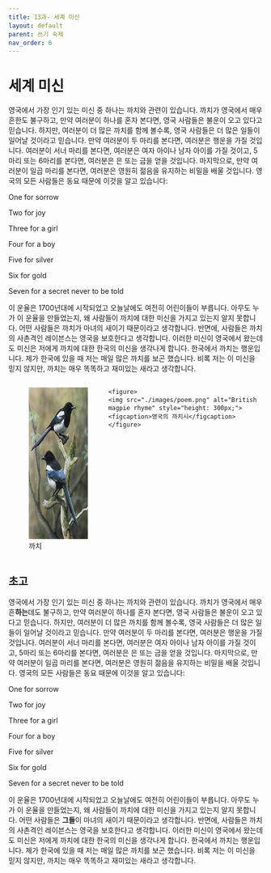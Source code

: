 ```yaml
---
title: 13과- 세계 미신
layout: default
parent: 쓰기 숙제
nav_order: 6
---
```

# 세계 미신

영국에서 가장 인기 있는 미신 중 하나는 까치와 관련이 있습니다. 까치가 영국에서 매우 흔한도 불구하고, 만약 여러분이 하나를 혼자 본다면, 영국 사람들은 불운이 오고 있다고 믿습니다. 하지만, 여러분이 더 많은 까치를 함께 볼수록, 영국 사람들은 더 많은 일들이 일어날 것이라고 믿습니다. 만약 여러분이 두 마리를 본다면, 여러분은 행운을 가질 것입니다. 여러분이 서너 마리를 본다면, 여러분은 여자 아이나 남자 아이를 가질 것이고, 5마리 또는 6마리를 본다면, 여러분은 은 또는 금을 얻을 것입니다. 마지막으로, 만약 여러분이 일곱 마리를 본다면, 여러분은 영원히 젊음을 유지하는 비밀을 배울 것입니다. 영국의 모든 사람들은 동요 때문에 이것을 알고 있습니다:

One for sorrow

Two for joy

Three for a girl

Four for a boy

Five for silver

Six for gold

Seven for a secret never to be told

이 운율은 1700년대에 시작되었고 오늘날에도 여전히 어린이들이 부릅니다. 아무도 누가 이 운율을 만들었는지, 왜 사람들이 까치에 대한 미신을 가지고 있는지 알지 못합니다. 어떤 사람들은 까치가 마녀의 새이기 때문이라고 생각합니다. 반면에, 사람들은 까치의 사촌격인 레이븐스는 영국을 보호한다고 생각합니다. 이러한 미신이 영국에서 왔는데도 미신은 저에게 까치에 대한 한국의 미신을 생각나게 합니다. 한국에서 까치는 행운입니다. 제가 한국에 있을 때 저는 매일 많은 까치를 보곤 했습니다. 비록 저는 이 미신을 믿지 않지만, 까치는 매우 똑똑하고 재미있는 새라고 생각합니다.

<div style="display: flex; justify-content: center;">
    <figure>
    <img src="./images/magpie.png" alt="Oriental magpies" style="height: 300px;">
    <figcaption>까치</figcaption>
    </figure>

    <figure>
    <img src="./images/poem.png" alt="British magpie rhyme" style="height: 300px;">
    <figcaption>영국의 까치시</figcaption>
    </figure>
</div>

## 초고

영국에서 가장 인기 있는 미신 중 하나는 까치와 관련이 있습니다. 까치가 영국에서 매우 흔**하는**데도 불구하고, 만약 여러분이 하나를 혼자 본다면, 영국 사람들은 불운이 오고 있다고 믿습니다. 하지만, 여러분이 더 많은 까치를 함께 볼수록, 영국 사람들은 더 많은 일들이 일어날 것이라고 믿습니다. 만약 여러분이 두 마리를 본다면, 여러분은 행운을 가질 것입니다. 여러분이 서너 마리를 본다면, 여러분은 여자 아이나 남자 아이를 가질 것이고, 5마리 또는 6마리를 본다면, 여러분은 은 또는 금을 얻을 것입니다. 마지막으로, 만약 여러분이 일곱 마리를 본다면, 여러분은 영원히 젊음을 유지하는 비밀을 배울 것입니다. 영국의 모든 사람들은 동요 때문에 이것을 알고 있습니다:

One for sorrow

Two for joy

Three for a girl

Four for a boy

Five for silver

Six for gold

Seven for a secret never to be told

이 운율은 1700년대에 시작되었고 오늘날에도 여전히 어린이들이 부릅니다. 아무도 누가 이 운율을 만들었는지, 왜 사람들이 까치에 대한 미신을 가지고 있는지 알지 못합니다. 어떤 사람들은 **그들**이 마녀의 새이기 때문이라고 생각합니다. 반면에, 사람들은 까치의 사촌격인 레이븐스는 영국을 보호한다고 생각합니다. 이러한 미신이 영국에서 왔는데도 미신은 저에게 까치에 대한 한국의 미신을 생각나게 합니다. 한국에서 까치는 행운입니다. 제가 한국에 있을 때 저는 매일 많은 까치를 보곤 했습니다. 비록 저는 이 미신을 믿지 않지만, 까치는 매우 똑똑하고 재미있는 새라고 생각합니다.
